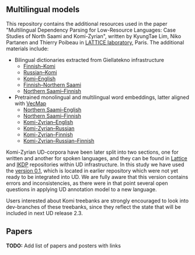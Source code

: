 ## Multilingual models

This repository contains the additional resources used in the paper "Multilingual Dependency Parsing for Low-Resource Languages: Case Studies of North Saami and Komi-Zyrian", written by KyungTae Lim, Niko Partanen and Thierry Poibeau in [LATTICE laboratory](http://www.lattice.cnrs.fr/), Paris. The additional materials include:

- Bilingual dictionaries extracted from Giellatekno infrastructure
    - [Finnish–Komi](https://github.com/jujbob/multilingual-models/blob/master/dictionaries/fin_kpv.tsv)
    - [Russian–Komi](https://github.com/jujbob/multilingual-models/blob/master/dictionaries/rus_kpv.tsv)
    - [Komi–English](https://github.com/jujbob/multilingual-models/blob/master/dictionaries/kpv_eng.tsv)
    - [Finnish–Northern Saami](https://github.com/jujbob/multilingual-models/blob/master/dictionaries/fin_sme.tsv)
    - [Northern Saami–Finnish](https://github.com/jujbob/multilingual-models/blob/master/dictionaries/sme_fin.tsv)
- Pretrained monolingual and multilingual word embeddings, latter aligned with [VecMap](https://github.com/artetxem/vecmap)
    - [Northern Saami–English](https://mycore.core-cloud.net/index.php/s/Yca4nj8e9xXWddW/download)
    - [Northern Saami–Finnish](https://mycore.core-cloud.net/index.php/s/gbHTEsIllrbQVKy/download)
    - [Komi-Zyrian–English](https://mycore.core-cloud.net/index.php/s/T6FnPPigIvkJOrw/download)
    - [Komi-Zyrian–Russian](https://mycore.core-cloud.net/index.php/s/aH6PFv4KohH7emV/download)
    - [Komi-Zyrian–Finnish](https://mycore.core-cloud.net/index.php/s/X6NWfynpC8UcrO2/download)
    - [Komi-Zyrian–Russian–Finnish](https://mycore.core-cloud.net/index.php/s/oC5kdDrRMGR3UxZ/download)

Komi-Zyrian UD-corpora have been later split into two sections, one for written and another for spoken languages, and they can be found in [Lattice](https://github.com/UniversalDependencies/UD_Komi_Zyrian-Lattice) and [IKDP](https://github.com/UniversalDependencies/UD_Komi_Zyrian-IKDP) repositories within UD infrastructure. In this study we have used the [version 0.1](https://github.com/langdoc/UD_Komi-Zyrian/releases/tag/v0.1), which is located in earlier repository which were not yet ready to be integrated into UD. We are fully aware that this version contains errors and inconsistencies, as there were in that point several open questions in applying UD annotation model to a new language.

Users interested about Komi treebanks are strongly encouraged to look into dev-branches of these treebanks, since they reflect the state that will be included in next UD release 2.3.

## Papers

**TODO:** Add list of papers and posters with links
